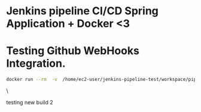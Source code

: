 # Jenkins pipeline CI/CD Spring Application + Docker <3


# Testing Github WebHooks Integration. 


```sh
docker run --rm  -v  /home/ec2-user/jenkins-pipeline-test/workspace/pipeline-docker-maven/pipeline/java-app:/app -v /root/.m2/:/root/.m2/ -w /app maven:3-alpine 
```
<div style="display:none;">aabd17472ff308f0485c9b36b7538d812b5d9756</div>\

testing new build 2